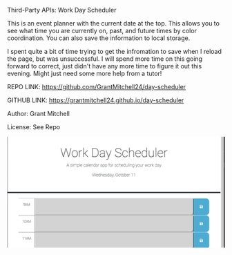 Third-Party APIs: Work Day Scheduler

This is an event planner with the current date at the top. This allows you to see what time you are currently on, past, and future times by color coordination. You can also save the information to local storage. 

I spent quite a bit of time trying to get the infromation to save when I reload the page, but was unsuccessful. I will spend more time on this going forward to correct, just didn't have any more time to figure it out this evening. Might just need some more help from a tutor!

REPO LINK: https://github.com/GrantMitchell24/day-scheduler 

GITHUB LINK: https://grantmitchell24.github.io/day-scheduler

Author: Grant Mitchell

License: See Repo

![Preview image](./Assets/images/day-scheduler-pic.png)